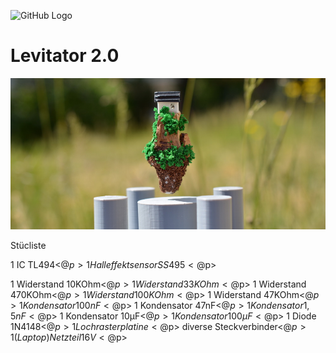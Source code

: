 ![GitHub Logo](http://www.heise.de/make/icons/make_logo.png)


Levitator 2.0
===============================

![Picture](https://github.com/MakeMagazinDE/Levitator2/blob/master/aufm_quer_kl.JPG)

Stücliste

 1 IC TL494<@$p>
 1 Halleffektsensor SS495<@$p>
 
  1 Widerstand 10KOhm<@$p>
  1 Widerstand 33KOhm<@$p>
  1 Widerstand 470KOhm<@$p>
  1 Widerstand 100KOhm<@$p>
  1 Widerstand 47KOhm<@$p>
  1 Kondensator 100nF<@$p>
  1 Kondensator 47nF<@$p>
  1 Kondensator 1,5nF<@$p>
  1 Kondensator 10µF<@$p>
  1 Kondensator 100µF<@$p>
  1 Diode 1N4148<@$p>
  1 Lochrasterplatine<@$p>
  diverse Steckverbinder<@$p>
  1 (Laptop) Netzteil 16V<@$p>

